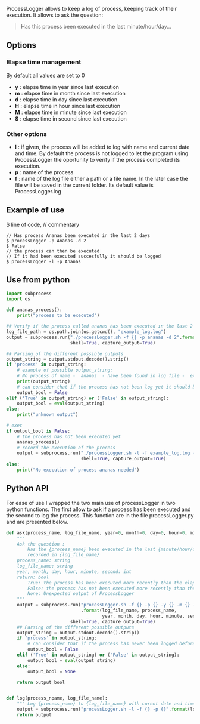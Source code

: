 ProcessLogger allows to keep a log of process, keeping track of their execution.
 It allows to ask the question:
 <blockquote>
  Has this process been executed in the last minute/hour/day...
</blockquote>

## Options
### Elapse time management
By default all values are set to 0
 <ul>
  <li> <b>y</b> : elapse time in year since last execution </li>
  <li> <b>m</b> : elapse time in month since last execution </li>
  <li> <b>d</b> : elapse time in day since last execution </li>
  <li> <b>H</b> : elapse time in hour since last execution </li>
  <li> <b>M</b> : elapse time in minute since last execution </li>
  <li> <b>S</b> : elapse time in second since last execution </li>
</ul> 

### Other options
<ul> 
  <li> <b>l</b> : if given, the process will be added to log with name and
  current date and time. By default the process is not logged to let
  the program using ProcessLogger the oportunity to verify if the
  process completed its execution. </li>
  
  <li> <b>p</b> : name of the process  </li>

  <li> <b>f</b> : name of the log file either a path or a file name. In the
  later case the file will be saved in the current folder. Its default
  value is ProcessLogger.log </li>
</ul>

## Example of use 
$ line of code, // commentary

```shell
// Has process Ananas been executed in the last 2 days 
$ processLogger -p Ananas -d 2
$ False
// the process can then be executed
// If it had been executed succesfully it should be logged
$ processLogger -l -p Ananas
```

## Use from python
```python
import subprocess
import os

def ananas_process():
    print("process to be executed")

## Verify if the process called ananas has been executed in the last 2 seconds
log_file_path = os.path.join(os.getcwd(), "example_log.log")
output = subprocess.run("./processLogger.sh -f {} -p ananas -d 2".format(log_file_path),
                        shell=True, capture_output=True)

## Parsing of the different possible outputs
output_string = output.stdout.decode().strip()
if 'process' in output_string:
    # example of possible output_string:
    # No process of name -  ananas  - have been found in log file -  example_log.log  -
    print(output_string)
    # can consider that if the process has not been log yet it should be executed
    output_bool = False
elif ('True' in output_string) or ('False' in output_string):
    output_bool = eval(output_string)
else:
    print("unknown output")

# exec
if output_bool is False:
    # the process has not been executed yet
    ananas_process()
    # record the execution of the process
    output = subprocess.run("./processLogger.sh -l -f example_log.log -p ananas", 
	                        shell=True, capture_output=True)
else:
    print("No execution of process ananas needed")
```

## Python API
For ease of use I wrapped the two main use of processLogger in two
python functions. The first allow to ask if a process has been
executed and the second to log the process. This function are in the
file processLogger.py and are presented below.

```python
def ask(process_name, log_file_name, year=0, month=0, day=0, hour=0, minute=0, second=0):
    """
    Ask the question : 
        Has the {process_name} been executed in the last {minute/hour/day...} as
        recorded in {log_file_name}
    process_name: string
    log_file_name: string
    year, month, day, hour, minute, second: int
    return: bool
        True: the process has been executed more recently than the elapse time
        False: the process has not been executed more recently than the elapse time
        None: Unexpected output of ProcessLogger
    """
    output = subprocess.run("processLogger.sh -f {} -p {} -y {} -m {} -d {} -H {} -M {} -S {}"
                            .format(log_file_name, process_name,
                                    year, month, day, hour, minute, second),
                        shell=True, capture_output=True)
    ## Parsing of the different possible outputs
    output_string = output.stdout.decode().strip()
    if 'process' in output_string:
        # can consider that if the process has never been logged before it should be executed
        output_bool = False
    elif ('True' in output_string) or ('False' in output_string):
        output_bool = eval(output_string)
    else:
        output_bool = None

    return output_bool


def log(process_npame, log_file_name):
    """ Log {process_name} to {log_file_name} with curent date and time"""
    output = subprocess.run("processLogger.sh -l -f {} -p {}".format(log_file_name, process_name), shell=True, capture_output=True)
    return output
```
